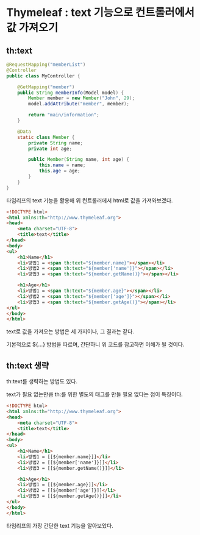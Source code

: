 # Thymeleaf : text 기능으로 컨트롤러에서 값 가져오기

## th:text

```java
@RequestMapping("memberList")
@Controller
public class MyController {

    @GetMapping("member")
    public String memberInfo(Model model) {
        Member member = new Member("John", 29);
        model.addAttribute("member", member);

        return "main/information";
    }

    @Data
    static class Member {
        private String name;
        private int age;

        public Member(String name, int age) {
            this.name = name;
            this.age = age;
        }
    }
}
```
타임리프의 text 기능을 활용해 위 컨트롤러에서 html로 값을 가져와보겠다.

 

 
```html
<!DOCTYPE html>
<html xmlns:th="http://www.thymeleaf.org">
<head>
    <meta charset="UTF-8">
    <title>text</title>
</head>
<body>
<ul>
    <h1>Name</h1>
    <li>방법1 = <span th:text="${member.name}"></span></li>
    <li>방법2 = <span th:text="${member['name']}"></span></li>
    <li>방법3 = <span th:text="${member.getName()}"></span></li>

    <h1>Age</h1>
    <li>방법1 = <span th:text="${member.age}"></span></li>
    <li>방법2 = <span th:text="${member['age']}"></span></li>
    <li>방법3 = <span th:text="${member.getAge()}"></span></li>
</ul>
</body>
</html>
```
text로 값을 가져오는 방법은 세 가지이나, 그 결과는 같다.

기본적으로 ${...} 방법을 따르며, 간단하니 위 코드를 참고하면 이해가 될 것이다.


## th:text 생략
th:text를 생략하는 방법도 있다.

 
text가 필요 없는만큼 th:를 위한 별도의 태그를 만들 필요 없다는 점이 특징이다.

```html
<!DOCTYPE html>
<html xmlns:th="http://www.thymeleaf.org">
<head>
    <meta charset="UTF-8">
    <title>text</title>
</head>
<body>
<ul>
    <h1>Name</h1>
    <li>방법1 = [[${member.name}]]</li>
    <li>방법2 = [[${member['name']}]]</li>
    <li>방법3 = [[${member.getName()}]]</li>

    <h1>Age</h1>
    <li>방법1 = [[${member.age}]]</li>
    <li>방법2 = [[${member['age']}]]</li>
    <li>방법3 = [[${member.getAge()}]]</li>
</ul>
</body>
</html>
```

타임리프의 가장 간단한 text 기능을 알아보았다.
